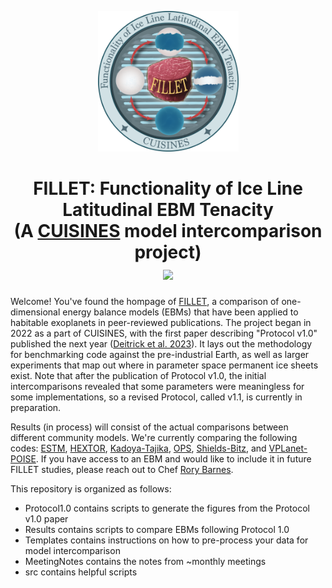 <p align="center">
  <img width = "225" src="docs/FILLET_logo.png?raw=true"/>
</p>

<h1 align="center">FILLET: Functionality of Ice Line Latitudinal EBM Tenacity<br>
(A <a href="https://nexss.info/cuisines/">CUISINES</a> model intercomparison project)<br>
  <a href="https://iopscience.iop.org/article/10.3847/PSJ/acba05">
    <img src="https://img.shields.io/badge/Read-Protocol_v1%2E0_paper-blue.svg?style=flat">
  </a>
</h2>


Welcome! You've found the hompage of <a href="https://nexss.info/cuisines/fillet-mip/">FILLET</a>, 
a comparison of one-dimensional energy balance models (EBMs) that have been applied to habitable 
exoplanets in peer-reviewed publications. The project began in 2022 as a part of CUISINES, with 
the first paper describing "Protocol v1.0" published the next year 
(<a href="https://iopscience.iop.org/article/10.3847/PSJ/acba05">Deitrick et al. 2023</a>).
It lays out the methodology for benchmarking code against the pre-industrial Earth,
as well as larger experiments that map out where in parameter space permanent ice sheets 
exist. Note that after the publication of Protocol v1.0, the initial intercomparisons revealed that
some parameters were meaningless for some implementations, so a revised Protocol, called v1.1, is
currently in preparation.

Results (in process) will consist of the actual comparisons between different community models. We're currently 
comparing the following codes: 
<a href="https://academic.oup.com/mnras/article/514/4/5105/6609498">ESTM</a>, 
<a href="https://iopscience.iop.org/article/10.3847/PSJ/ac49eb/pdf">HEXTOR</a>, 
<a href="https://iopscience.iop.org/article/10.3847/2041-8205/825/2/L21/pdf">Kadoya-Tajika</a>, 
<a href="https://agupubs.onlinelibrary.wiley.com/doi/10.1029/2019JE006160">OPS</a>,
<a href="https://iopscience.iop.org/article/10.3847/1538-4357/ab4da6/pdf">Shields-Bitz</a>, and 
<a href="https://github.com/VirtualPlanetaryLaboratory/vplanet">VPLanet-POISE</a>. If you have access to 
an EBM and would like to include it in future FILLET studies, please reach out to Chef 
[Rory Barnes](mailto:rory@astro.washington.edu).

This repository is organized as follows:
- Protocol1.0 contains scripts to generate the figures from the Protocol v1.0 paper
- Results contains scripts to compare EBMs following Protocol 1.0
- Templates contains instructions on how to pre-process your data for model intercomparison
- MeetingNotes contains the notes from ~monthly meetings
- src contains helpful scripts
